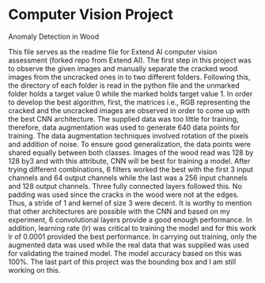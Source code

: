 # Computer Vision Project
 Anomaly Detection in Wood
 
This file serves as the readme file for Extend AI computer vision assessment (forked repo from Extend AI). The first step in this project was to observe the given images and manually separate the cracked wood images from the uncracked ones in to two different folders. Following this, the directory of each folder is read in the python file and the unmarked folder holds a target value 0 while the marked holds target value 1.
In order to develop the best algorithm, first, the matrices i.e., RGB representing the cracked and the uncracked images are observed in order to come up with the best CNN architecture. The supplied data was too little for training, therefore, data augmentation was used to generate 640 data points for training. The data augmentation techniques involved rotation of the pixels and addition of noise. To ensure good generalization, the data points were shared equally between both classes. 
Images of the wood read was 128 by 128 by3 and with this attribute, CNN will be best for training a model. After trying different combinations, 6 filters worked the best with the first 3 input channels and 64 output channels while the last was a 256 input channels and 128 output channels. Three fully connected layers followed this. No padding was used since the cracks in the wood were not at the edges. Thus, a stride of 1 and kernel of size 3 were decent. It is worthy to mention that other architectures are possible with the CNN and based on my experiment, 6 convolutional layers provide a good enough performance. In addition, learning rate (lr) was critical to training the model and for this work lr of 0.0001 provided the best performance. 
In carrying out training, only the augmented data was used while the real data that was supplied was used for validating the trained model. The model accuracy based on this was 100%.
The last part of this project was the bounding box and I am still working on this.

